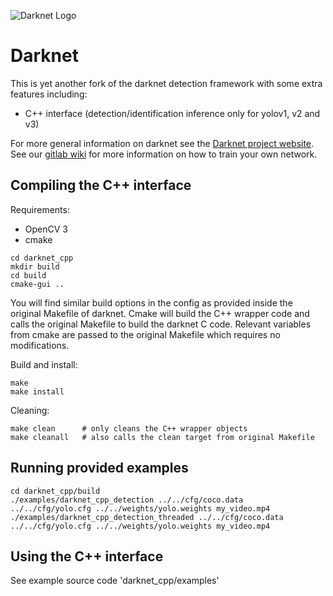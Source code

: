 ![Darknet Logo](http://pjreddie.com/media/files/darknet-black-small.png)

# Darknet

This is yet another fork of the darknet detection framework with some extra features including:

* C++ interface (detection/identification inference only for yolov1, v2 and v3)

For more general information on darknet see the [Darknet project website](http://pjreddie.com/darknet).
See our [gitlab wiki](https://gitlab.com/EAVISE/darknet/wikis/home) for more information on how to train your own network.

## Compiling the C++ interface

Requirements:
* OpenCV 3
* cmake

```
cd darknet_cpp
mkdir build
cd build
cmake-gui ..
```

You will find similar build options in the config as provided inside the original Makefile of darknet.
Cmake will build the C++ wrapper code and calls the original Makefile to build the darknet C code.
Relevant variables from cmake are passed to the original Makefile which requires no modifications.

Build and install:

```
make
make install
```

Cleaning:

```
make clean      # only cleans the C++ wrapper objects
make cleanall   # also calls the clean target from original Makefile
```

## Running provided examples

```
cd darknet_cpp/build
./examples/darknet_cpp_detection ../../cfg/coco.data ../../cfg/yolo.cfg ../../weights/yolo.weights my_video.mp4
./examples/darknet_cpp_detection_threaded ../../cfg/coco.data ../../cfg/yolo.cfg ../../weights/yolo.weights my_video.mp4
```

## Using the C++ interface

See example source code 'darknet_cpp/examples'

